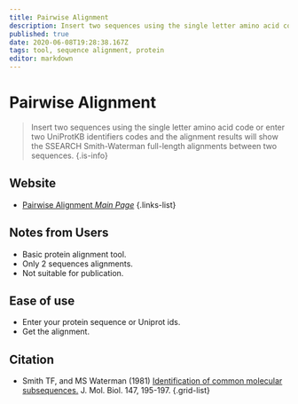 ```yaml
---
title: Pairwise Alignment
description: Insert two sequences using the single letter amino acid code or enter two UniProtKB identifiers codes and the alignment results will show the SSEARCH Smith-Waterman full-length alignments between two sequences 
published: true
date: 2020-06-08T19:28:38.167Z
tags: tool, sequence alignment, protein
editor: markdown
---
```


# Pairwise Alignment

> Insert two sequences using the single letter amino acid code or enter two UniProtKB identifiers codes and the alignment results will show the SSEARCH Smith-Waterman full-length alignments between two sequences.
{.is-info}



## Website

- [Pairwise Alignment *Main Page*](https://proteininformationresource.org/pirwww/search/pairwise.shtml)
{.links-list}

## Notes from Users
- Basic protein alignment tool.
- Only 2 sequences alignments.
- Not suitable for publication.


## Ease of use
- Enter your protein sequence or Uniprot ids.
- Get the alignment.

## Citation

- Smith TF, and MS Waterman (1981) [Identification of common molecular subsequences.](http://cs.brown.edu/courses/cs181/resources/ch1_readings/Smith-Waterman-paper%202.pdf) J. Mol. Biol. 147, 195-197.
{.grid-list}
